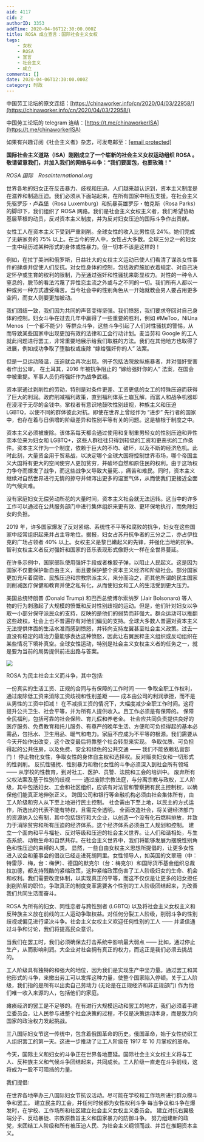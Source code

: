 ```yaml
---
aid: 4117
cid: 2
authorID: 3353
addTime: 2020-04-06T12:30:00.000Z
title: ROSA 成立宣言：国际社会主义女权
tags:
    - 女权
    - ROSA
    - 宣言
    - 社会主义
    - 成立
comments: []
date: 2020-04-06T12:30:00.000Z
category: 时政
---
```


中国劳工论坛的原文连结：[https://chinaworker.info/cn/2020/04/03/22958/](https://chinaworker.info/cn/2020/04/03/22958/)

中国劳工论坛的 telegram 连结：[https://t.me/chinaworkerISA](https://t.me/chinaworkerISA)

如果有兴趣订阅《社会主义者》杂志，可发电邮至：[\[email protected\]](/cdn-cgi/l/email-protection)

**国际社会主义道路（ISA）刚刚成立了一个崭新的社会主义女权运动组织 ROSA 。敬请留意我们，并加入我们的网络与斗争：“我们要面包，也要玫瑰！”**

_ROSA 国际　RosaInternational.org_

世界各地的妇女正在反击暴力、歧视和压迫。人们越来越认识到，资本主义制度是在滋养和制造压迫。我们必须从下面站起来，在所有国家中相互支援。在社会主义先驱罗莎・卢森堡（Rosa Luxemburg）和抗暴英雄罗莎・帕克斯（Rosa Parks）的脚印下，我们组织了 ROSA 网路。我们是社会主义女权主义者，我们希望协助基层草根的动员，反对资本主义制度，并为反对妇女压迫的国际斗争作出贡献。

女性工人在资本主义下受到严重剥削。全球女性的收入比男性低 24%。她们完成了无薪家务的 75% 以上。在当今的穷人中，女性占大多数。全球三分之一的妇女一生中经历过某种形式的身体或性暴力。但一切本不该是这样的！

例如，在拉丁美洲和俄罗斯，日益壮大的女权主义运动已使人们看清了谋杀女性事件的肆虐并促使人们反抗。对女性身体的控制，包括政府施加衣着规定、对自己决定怀孕或生育的权利的限制，乃至通过强奸和性骚扰来彰显权力。对性的一种令人窒息的，脱节的看法污蔑了异性恋主流之外或与之不同的一切。我们所有人都以一种或另一种方式遭受痛苦。当今社会中的性别角色从一开始就教会男人要占用更多空间，而女人则要更加被动。

我们团结一致，我们因为共同的声音变得坚强。我们愤怒，我们要求夺回对自己身体的控制。妇女斗争在过去几年中赢得了一些重要的胜利，例如 #MeToo，NiUna Menos（一个都不能少）等群众斗争，这些斗争引起了人们对性骚扰的警惕，从而导致某些国家中出现更加有效的法律和工会行动计划。麦当劳和 Google 的工人就此问题进行罢工，非常重要地展示给我们取胜的方法。我们在其他地方也取得了进展，例如成功争取了堕胎权或废除 “嫁给强奸你的人” 法案。

但是一旦运动降温，压迫就会再次出现。例子包括法院放纵施暴者，并对强奸受害者作出公审。 在土耳其，2016 年被抗争阻止的 “嫁给强奸你的人” 法案，在国会中被重提。军事人员仍将强奸作为战争武器。

资本家通过剥削性的劳动，特别是对条件更差、工资更低的女工的特殊压迫而获得了巨大的利润。政府削减福利政策，直到福利体系土崩瓦解，而富人和战争机器却在浸淫于无尽的金钱中。掌权者有意识地鼓吹性别歧视，种族主义和压迫 LGBTQ，以使不同的群体彼此对抗。即使在世界上曾经作为 “进步” 先行者的国家中，也存在着与日俱增的阶级差异和性别平等有关的问题。这是植根于制度之中。

资本主义必须被废除。该体系每天都会通过使用和复制重男轻女的性别压迫和异性恋本位来为妇女和 LGBTQ+，这些人群往往只得到较低的工资和更恶劣的工作条件。资本主义作为一个制度，依赖于巨大的不均、破坏，以及不断的经济危机。此时此刻，大量资金用于贸易战，以决定哪个全球大国将控制世界市场，哪个帝国主义大国将有更大的空间使穷人更加贫穷，并破坏自然和原住民的权利。由于这场权力争夺而爆发了战争，而这些战争又导致大量死、，痛苦和难民。同时，资本主义继续对自然世界进行无情的掠夺并倾泻出更多的温室气体，从而使我们更接近全面的气候灾难。

没有家庭妇女无偿劳动所花的大量时间，资本主义社会就无法运转。这当中的许多工作可以通过在公共服务部门中进行集体组织来更有效、更环保地执行，而免除妇女的负担。

2019 年，许多国家爆发了反对紧缩、系统性不平等和腐败的抗争，妇女在这些国家中经常组织起来并占主导地位。据报，妇女占苏丹抗争者的三分之二，亦占伊拉克的广场占领者 40% 以上。女权主义是黎巴嫩起义的先锋，并强化当地的抗争。智利女权主义者反对强奸和国家的音乐表现形式像野火一样在全世界蔓延。

在许多示例中，国家部队使用强奸手段或者橡胶子弹，以阻止人民起义。这是因为国家不仅要保护新自由主义，而且要保护整个资本主义经济和阶级社会。部分国家更加充斥着腐败、民族压迫和宗教宗派主义，来分而治之，而其他所谓的民主国家则削减医疗保健和教育并使之私有化，从而使妇女和工人的生活受到更大压力。

美国总统特朗普 (Donald Trump) 和巴西总统博尔索纳罗 (Jair Bolsonaro) 等人物的行为刺激起了大规模的愤慨和反对性别歧视的运动。但是，他们针对妇女以争取一小部分保守派民众的支持，反映的是他们的弱势而非强大。群众运动可以推翻这些政权。社会上也不普遍存有对他们偏见的支持。全球大多数人普遍对资本主义无法提供体面的生活水准而感到愤怒，并转向支持左翼甚至社会主义政策。过去一直没有稳定的政治力量能够表达这种愤怒，因此让右翼民粹主义组织或反动组织在某些情况下填补真空。全球女性运动，特别是社会主义女权主义者的任务之一，就是要为当前的局势提供前进出路与答案。

![](https://chinaworker.info/wp-content/uploads/2020/04/88100630_101904644758330_8140554753684799488_o-600x263.jpg)

ROSA 为民主社会主义而斗争，其中包括:

一份真实的生活工资、正规的合同与有保障的工作时间 —— 争取全职工作权利，通过废除低工资来消除工资歧视和性别差距 —— 成本由公司的利润承担，而不是从男性的工资中扣减！ 在不减损工资的情况下，大幅度减少全职工作时间。这将提升公共卫生、社会平等，并为所有人提供收入。且工作必须是有保障的。 保障全民福利，包括可靠的社会保险、育儿假和养老金。 社会应共同负责提供良好的医疗服务、免费教育和托儿服务、有尊严的晚年生活、方便和可负担得起的基本必需品，包括水、卫生用品、暖气和电力。家庭不应成为不平等的根源。我们需要从今天开始作出改变，这个改变最后将靠整个社会转型来实现。 争取优质、可负担得起的公共住房，以及免费、安全和绿色的公共交通 —— 我们不能依赖私营部门！ 停止物化女性，争取女性的身体自主权和选择权。反对贩卖妇女和一切形式的性剥削。 反抗性骚扰、性别暴力和物化女性的斗争必须深入到社会所有领域 —— 从学校的性教育，到对社工、医护、员警、法院和工会的培训中。 废弃所有父权法案及基于性别的歧视 —— 通过废除宗教法庭，与分离宗教与政权，工人阶级，其中包括妇女、工会和社区组织，应该有对法官和警察拥有民主控制权，以确保他们能真正地伸张正义。 跨国公司和银行等金融机构必须由社会集体所有，由工人阶级和穷人从下至上地进行民主控制。 社会需由下至上地，以民主的方式运作，所选出的代表不能有特权，且需完全透明。 全面改造社会，将关键经济部门的资源纳入公有制，其中包括银行和大企业，以创造一个没有化石燃料排放，并致力于消除贫穷和所有压迫的经济体系。这个经济体系必须由工人规划和控制。 建立一个面向和平与福祉、反对等级和压迫的社会主义世界。让人们和谐相处，与生态系统、动物生命和自然共存。在社会主义世界中，我们将能够发展为摆脱性别角色和性压迫的束缚的人类。 显然，一些自由女权主义思想所提倡的，让更多女性进入议会和董事会的倡议已经走进死胡同里。女性领导人，如英国的文翠珊（中：特雷莎．梅，台：梅伊）、德国的默克尔（台：梅克尔）和国际货币基金组织总裁拉加德，都支持残酷的紧缩政策，这种紧缩政策伤害了工人阶级妇女的生命、机会和权利。我们需要改变体制，以实现真正的平等，而这不仅仅是让更多的妇女担任剥削阶层的职位。争取真正的制度变革需要各个性别的工人阶级团结起来，为改善我们共同生活而奋斗。

ROSA 为所有的妇女、同性恋者与跨性别者 (LGBTQ) 以及将社会主义女权主义和反种族主义放在前线的工人运动争取权益。对任何分裂工人阶级，削弱斗争的性别歧视或偏见进行坚决斗争。社会主义女权主义欢迎任何性别的工人 —— 并坚信通过斗争和讨论，我们将提高民众意识。

当我们在罢工时，我们必须确保去打击系统中影响最大弱点 —— 比如，通过停止生产，从而影响利润。大企业对社会拥有真正的权力，而这正是我们必须去挑战的。

工人阶级具有独特的和强大的地位，因为我们是实现生产中坚力量。通过罢工和其他形式的斗争，来撤出劳工可以发挥这种力量，使整个国家陷入停顿。关于工人阶级，我们指的是所有以出卖自己劳动力 (无论是在正规经济和非正规部门) 作为他们唯一收入来源的人，包括他们的家庭。

瘫痪经济的罢工是不足够的。在有进行大规模运动和罢工的地方，我们必须着手建立委员会，让人民参与进整个社会决策的过程，不仅是决策运动本身，而是致力向国家的政治权力发起挑战。

三八国际妇女节这一传统中，包含着俄国革命的历史。俄国革命，始于女性纺织工人组织罢工的第一天。这进一步推动了让工人阶级在 1917 年 10 月掌权的革命。

今天，国际主义和妇女的斗争正在世界各地蔓延。国际社会主义女权主义将与工人、反种族主义和气候斗争团结起来，共同成长。工人阶级一直走在斗争前线，这将成为一股不可阻挡的力量。

我们提倡:

在世界各地举办三八国际妇女节抗议活动。尽可能在学校和工作场所进行群众模斗争和罢工。 建立民主的工会，并任何时候都为女性权利斗争 每当争议和斗争在爆发时，在学校、工作场所和社区建立社会主义女权主义委员会。 建立对抗右翼极端分子、反动暴徒、宗教原教旨主义和国家暴力的防御斗争。 努力组建新的政党，来团结工人阶级和所有被压迫人民、为社会主义纲领而战、并旨在推翻资本主义。
